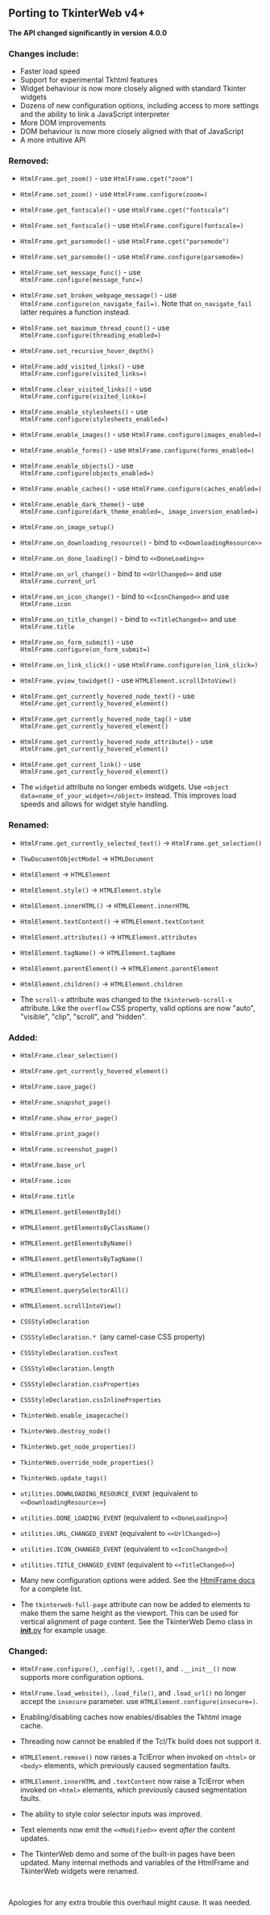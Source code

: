 ## Porting to TkinterWeb v4+

**The API changed significantly in version 4.0.0**

### Changes include:
* Faster load speed
* Support for experimental Tkhtml features
* Widget behaviour is now more closely aligned with standard Tkinter widgets
* Dozens of new configuration options, including access to more settings and the ability to link a JavaScript interpreter
* More DOM improvements
* DOM behaviour is now more closely aligned with that of JavaScript
* A more intuitive API


### Removed:
* `HtmlFrame.get_zoom()` - use `HtmlFrame.cget("zoom")`
* `HtmlFrame.set_zoom()` - use `HtmlFrame.configure(zoom=)`
* `HtmlFrame.get_fontscale()` - use `HtmlFrame.cget("fontscale")`
* `HtmlFrame.set_fontscale()` - use `HtmlFrame.configure(fontscale=)`
* `HtmlFrame.get_parsemode()` - use `HtmlFrame.cget("parsemode")`
* `HtmlFrame.set_parsemode()` - use `HtmlFrame.configure(parsemode=)`
* `HtmlFrame.set_message_func()` - use `HtmlFrame.configure(message_func=)`
* `HtmlFrame.set_broken_webpage_message()` - use `HtmlFrame.configure(on_navigate_fail=)`. Note that `on_navigate_fail` latter requires a function instead.
* `HtmlFrame.set_maximum_thread_count()` - use `HtmlFrame.configure(threading_enabled=)`
* `HtmlFrame.set_recursive_hover_depth()`
* `HtmlFrame.add_visited_links()` - use `HtmlFrame.configure(visited_links=)`
* `HtmlFrame.clear_visited_links()` - use `HtmlFrame.configure(visited_links=)`
* `HtmlFrame.enable_stylesheets()` - use `HtmlFrame.configure(stylesheets_enabled=)`
* `HtmlFrame.enable_images()` - use `HtmlFrame.configure(images_enabled=)`
* `HtmlFrame.enable_forms()` - use `HtmlFrame.configure(forms_enabled=)`
* `HtmlFrame.enable_objects()` - use `HtmlFrame.configure(objects_enabled=)`
* `HtmlFrame.enable_caches()` - use `HtmlFrame.configure(caches_enabled=)`
* `HtmlFrame.enable_dark_theme()` - use `HtmlFrame.configure(dark_theme_enabled=, image_inversion_enabled=)`
* `HtmlFrame.on_image_setup()`
* `HtmlFrame.on_downloading_resource()` - bind to `<<DownloadingResource>>`
* `HtmlFrame.on_done_loading()` - bind to `<<DoneLoading>>`
* `HtmlFrame.on_url_change()` - bind to `<<UrlChanged>>` and use `HtmlFrame.current_url`
* `HtmlFrame.on_icon_change()` - bind to `<<IconChanged>>` and use `HtmlFrame.icon`
* `HtmlFrame.on_title_change()` - bind to `<<TitleChanged>>` and use `HtmlFrame.title`
* `HtmlFrame.on_form_submit()` - use `HtmlFrame.configure(on_form_submit=)`
* `HtmlFrame.on_link_click()` - use `HtmlFrame.configure(on_link_click=)`
* `HtmlFrame.yview_towidget()` - use `HTMLElement.scrollIntoView()`
* `HtmlFrame.get_currently_hovered_node_text()` - use `HtmlFrame.get_currently_hovered_element()`
* `HtmlFrame.get_currently_hovered_node_tag()` - use `HtmlFrame.get_currently_hovered_element()`
* `HtmlFrame.get_currently_hovered_node_attribute()` - use `HtmlFrame.get_currently_hovered_element()`
* `HtmlFrame.get_current_link()` - use `HtmlFrame.get_currently_hovered_element()`
    
* The `widgetid` attribute no longer embeds widgets. Use `<object data=name_of_your_widget></object>` instead. This improves load speeds and allows for widget style handling.

### Renamed:
* `HtmlFrame.get_currently_selected_text()` -> `HtmlFrame.get_selection()`

* `TkwDocumentObjectModel` -> `HTMLDocument`
* `HtmlElement` -> `HTMLElement`

* `HtmlElement.style()` -> `HTMLElement.style`
* `HtmlElement.innerHTML()` -> `HTMLElement.innerHTML`
* `HtmlElement.textContent()` -> `HTMLElement.textContent`
* `HtmlElement.attributes()` -> `HTMLElement.attributes`
* `HtmlElement.tagName()` -> `HTMLElement.tagName`
* `HtmlElement.parentElement()` -> `HTMLElement.parentElement`
* `HtmlElement.children()` -> `HTMLElement.children`

* The `scroll-x` attribute was changed to the `tkinterweb-scroll-x` attribute. Like the `overflow` CSS property, valid options are now "auto", "visible", "clip", "scroll", and "hidden".


### Added:
* `HtmlFrame.clear_selection()`
* `HtmlFrame.get_currently_hovered_element()`
* `HtmlFrame.save_page()`
* `HtmlFrame.snapshot_page()`
* `HtmlFrame.show_error_page()`
* `HtmlFrame.print_page()`
* `HtmlFrame.screenshot_page()`
* `HtmlFrame.base_url`
* `HtmlFrame.icon`
* `HtmlFrame.title`

* `HTMLElement.getElementById()`
* `HTMLElement.getElementsByClassName()`
* `HTMLElement.getElementsByName()`
* `HTMLElement.getElementsByTagName()`
* `HTMLElement.querySelector()`
* `HTMLElement.querySelectorAll()`
* `HTMLElement.scrollIntoView()`

* `CSSStyleDeclaration`
* `CSSStyleDeclaration.* `(any camel-case CSS property)
* `CSSStyleDeclaration.cssText`
* `CSSStyleDeclaration.length`
* `CSSStyleDeclaration.cssProperties`
* `CSSStyleDeclaration.cssInlineProperties`

* `TkinterWeb.enable_imagecache()`
* `TkinterWeb.destroy_node()`
* `TkinterWeb.get_node_properties()`
* `TkinterWeb.override_node_properties()`
* `TkinterWeb.update_tags()`

* `utilities.DOWNLOADING_RESOURCE_EVENT` (equivalent to `<<DownloadingResource>>`)
* `utilities.DONE_LOADING_EVENT` (equivalent to `<<DoneLoading>>`)
* `utilities.URL_CHANGED_EVENT` (equivalent to `<<UrlChanged>>`)
* `utilities.ICON_CHANGED_EVENT` (equivalent to `<<IconChanged>>`)
* `utilities.TITLE_CHANGED_EVENT` (equivalent to `<<TitleChanged>>`)

* Many new configuration options were added. See the [HtmlFrame docs](/docs/HTMLFRAME.md#key-methods) for a complete list.

* The `tkinterweb-full-page` attribute can now be added to elements to make them the same height as the viewport. This can be used for vertical alignment of page content. See the TkinterWeb Demo class in [__init__.py](../tkinterweb/__init__.py) for example usage.

### Changed:
* `HtmlFrame.configure()`, `.config()`, `.cget()`, and `.__init__()` now supports more configuration options.
* `HtmlFrame.load_website()`, `.load_file()`, and `.load_url()` no longer accept the `insecure` parameter. use `HTMLElement.configure(insecure=)`.

* Enabling/disabling caches now enables/disables the Tkhtml image cache.
* Threading now cannot be enabled if the Tcl/Tk build does not support it.

* `HTMLElement.remove()` now raises a TclError when invoked on `<html>` or `<body>` elements, which previously caused segmentation faults.
* `HTMLElement.innerHTML` and `.textContent` now raise a TclError when invoked on `<html>` elements, which previously caused segmentation faults.

  
* The ability to style color selector inputs was improved.
* Text elements now emit the `<<Modified>>` event *after* the content updates.
  

* The TkinterWeb demo and some of the built-in pages have been updated. Many internal methods and variables of the HtmlFrame and TkinterWeb widgets were renamed.


&nbsp;

Apologies for any extra trouble this overhaul might cause. It was needed.
